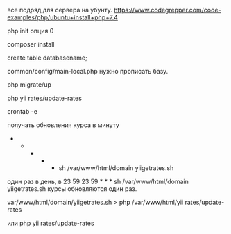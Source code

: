 все подряд для сервера на убунту. 
https://www.codegrepper.com/code-examples/php/ubuntu+install+php+7.4

php init 
опция 0 

composer install

create table databasename;

common/config/main-local.php 
нужно прописать базу. 

php migrate/up

php yii rates/update-rates 

crontab -e

получать обновления курса в минуту
* * * * * sh /var/www/html/domain yiigetrates.sh

один раз в день, в 23 59 
23 59 * * * sh /var/www/html/domain yiigetrates.sh
курсы обновляются один раз. 

var/www/html/domain/yiigetrates.sh >
php /var/www/html/yii rates/update-rates

или 
php yii rates/update-rates 

